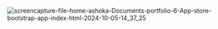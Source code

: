 ![screencapture-file-home-ashoka-Documents-portfolio-6-App-store-bootstrap-app-index-html-2024-10-05-14_37_25](https://github.com/user-attachments/assets/bb245048-50bf-44a7-bc8c-fea80531fa7a)
